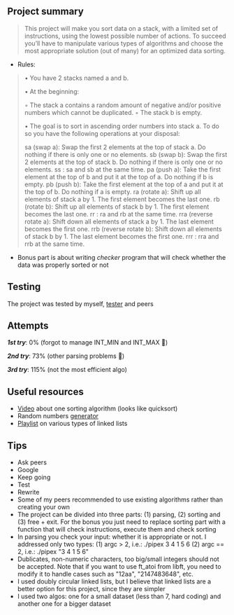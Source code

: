 ## **Project summary** 
> This project will make you sort data on a stack, with a limited set of instructions, using the lowest possible number of actions. To succeed you’ll have to manipulate various types of algorithms and choose the most appropriate solution (out of many) for an optimized data sorting.

* Rules:
>• You have 2 stacks named a and b.
>
>• At the beginning:
>
>	◦ The stack a contains a random amount of negative and/or positive numbers which cannot be duplicated.
>	◦ The stack b is empty.
>	
>• The goal is to sort in ascending order numbers into stack a. To do so you have the following operations at your disposal:
>
>	sa (swap a): Swap the first 2 elements at the top of stack a. Do nothing if there is only one or no elements.
>	sb (swap b): Swap the first 2 elements at the top of stack b. Do nothing if there is only one or no elements.
>	ss : sa and sb at the same time.
>	pa (push a): Take the first element at the top of b and put it at the top of a. Do nothing if b is empty.
>	pb (push b): Take the first element at the top of a and put it at the top of b. Do nothing if a is empty.
>	ra (rotate a): Shift up all elements of stack a by 1. The first element becomes the last one.
>	rb (rotate b): Shift up all elements of stack b by 1. The first element becomes the last one.
>	rr : ra and rb at the same time.
>	rra (reverse rotate a): Shift down all elements of stack a by 1. The last element becomes the first one.
>	rrb (reverse rotate b): Shift down all elements of stack b by 1. The last element becomes the first one.
>	rrr : rra and rrb at the same time.

* Bonus part is about writing _checker_ program that will check whether the data was properly sorted or not

## **Testing**
The project was tested by myself, [tester](https://github.com/LeoFu9487/push_swap_tester) and peers

## **Attempts**
**_1st try_**: 0% (forgot to manage INT_MIN and INT_MAX :full_moon_with_face:)

**_2nd try_**: 73% (other parsing problems :new_moon_with_face:)

**_3rd try_**: 115% (not the most efficient algo)

## **Useful resources**
* [Video](https://www.youtube.com/watch?v=7KW59UO55TQ) about one sorting algorithm (looks like quicksort)
* Random numbers [generator](https://www.calculatorsoup.com/calculators/statistics/random-number-generator.php)
* [Playlist](https://www.youtube.com/playlist?list=PLBlnK6fEyqRj9lld8sWIUNwlKfdUoPd1Y) on various types of linked lists


## **Tips**
* Ask peers
* Google
* Keep going
* Test
* Rewrite
* Some of my peers recommended to use existing algorithms rather than creating your own
* The project can be divided into three parts: (1) parsing, (2) sorting and (3) free + exit. For the bonus you just need to replace sorting part with a function that will check instructions, execute them and check sorting
* In parsing you check your input: whether it is appropriate or not. I addressed only two types: 
	(1) argc > 2, i.e.: ./pipex 3 4 1 5 6
	(2) argc == 2, i.e.: ./pipex "3 4 1 5 6"
* Dublicates, non-numeric characters, too big/small integers should not be accepted. Note that if you want to use ft_atoi from libft, you need to modify it to handle cases such as "12aa", "2147483648", etc.
* I used doubly circular linked lists, but I believe that linked lists are a better option for this project, since they are simpler
* I used two algos: one for a small dataset (less than 7, hard coding) and another one for a bigger dataset
